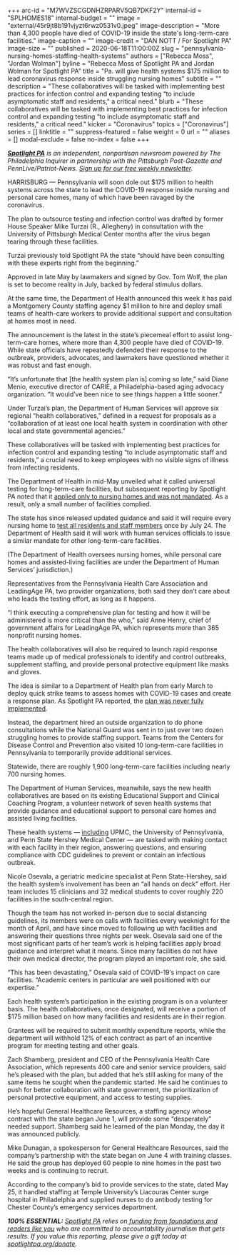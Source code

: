 +++
arc-id = "M7WVZSCGDNHZRPARV5QB7DKF2Y"
internal-id = "SPLHOMES18"
internal-budget = ""
image = "external/45r9jt8b191vjyzt6rwz0531v0.jpeg"
image-description = "More than 4,300 people have died of COVID-19 inside the state's long-term-care facilities."
image-caption = ""
image-credit = "DAN NOTT / For Spotlight PA"
image-size = ""
published = 2020-06-18T11:00:00Z
slug = "pennsylvania-nursing-homes-staffing-health-systems"
authors = ["Rebecca Moss", "Jordan Wolman"]
byline = "Rebecca Moss of Spotlight PA and Jordan Wolman for Spotlight PA"
title = "Pa. will give health systems $175 million to lead coronavirus response inside struggling nursing homes"
subtitle = ""
description = "These collaboratives will be tasked with implementing best practices for infection control and expanding testing “to include asymptomatic staff and residents,\" a critical need."
blurb = "These collaboratives will be tasked with implementing best practices for infection control and expanding testing “to include asymptomatic staff and residents,\" a critical need."
kicker = "Coronavirus"
topics = ["Coronavirus"]
series = []
linktitle = ""
suppress-featured = false
weight = 0
url = ""
aliases = []
modal-exclude = false
no-index = false
+++

<a href="https://lesspage.com/"><i><b>Spotlight PA</b></i></a><i> is an independent, nonpartisan newsroom powered by The Philadelphia Inquirer in partnership with the Pittsburgh Post-Gazette and PennLive/Patriot-News. </i><a href="https://lesspage.com/newsletters"><i>Sign up for our free weekly newsletter</i></a><i>.</i>

HARRISBURG — Pennsylvania will soon dole out $175 million to health systems across the state to lead the COVID-19 response inside nursing and personal care homes, many of which have been ravaged by the coronavirus.

The plan to outsource testing and infection control was drafted by former House Speaker Mike Turzai (R., Allegheny) in consultation with the University of Pittsburgh Medical Center months after the virus began tearing through these facilities.

Turzai previously told Spotlight PA the state “should have been consulting with these experts right from the beginning.”

Approved in late May by lawmakers and signed by Gov. Tom Wolf, the plan is set to become reality in July, backed by federal stimulus dollars.

At the same time, the Department of Health announced this week it has paid a Montgomery County staffing agency $1 million to hire and deploy small teams of health-care workers to provide additional support and consultation at homes most in need.

<script src="https://lesspage.com/embed.js" async></script><div data-spl-embed-version="1" data-spl-src="https://lesspage.com/embeds/donate/"></div>

The announcement is the latest in the state’s piecemeal effort to assist long-term-care homes, where more than 4,300 people have died of COVID-19. While state officials have repeatedly defended their response to the outbreak, providers, advocates, and lawmakers have questioned whether it was robust and fast enough.

“It’s unfortunate that [the health system plan is] coming so late,” said Diane Menio, executive director of CARIE, a Philadelphia-based aging advocacy organization. “It would’ve been nice to see things happen a little sooner.”

Under Turzai’s plan, the Department of Human Services will approve six regional “health collaboratives,” defined in a request for proposals as a “collaboration of at least one local health system in coordination with other local and state governmental agencies.”

These collaboratives will be tasked with implementing best practices for infection control and expanding testing “to include asymptomatic staff and residents,” a crucial need to keep employees with no visible signs of illness from infecting residents.

The Department of Health in mid-May unveiled what it called universal testing for long-term-care facilities, but subsequent reporting by Spotlight PA noted that it <a href="https://lesspage.com/news/2020/05/pennsylvania-nursing-home-coronavirus-testing-plan/">applied only to nursing homes and was not mandated</a>. As a result, only a small number of facilities complied.

The state has since released updated guidance and said it will require every nursing home to <a href="https://lesspage.com/news/2020/06/pennsylvania-coronavirus-nursing-homes-universal-testing-wolf/">test all residents and staff members</a> once by July 24. The Department of Health said it will work with human services officials to issue a similar mandate for other long-term-care facilities.

(The Department of Health oversees nursing homes, while personal care homes and assisted-living facilities are under the Department of Human Services’ jurisdiction.)

Representatives from the Pennsylvania Health Care Association and LeadingAge PA, two provider organizations, both said they don’t care about who leads the testing effort, as long as it happens.

“I think executing a comprehensive plan for testing and how it will be administered is more critical than the who,” said Anne Henry, chief of government affairs for LeadingAge PA, which represents more than 365 nonprofit nursing homes.

The health collaboratives will also be required to launch rapid response teams made up of medical professionals to identify and control outbreaks, supplement staffing, and provide personal protective equipment like masks and gloves.

The idea is similar to a Department of Health plan from early March to deploy quick strike teams to assess homes with COVID-19 cases and create a response plan. As Spotlight PA reported, the <a href="https://lesspage.com/news/2020/05/pennsylvania-coronavirus-nursing-homes-plan-quick-strike-teams/">plan was never fully implemented</a>.

Instead, the department hired an outside organization to do phone consultations while the National Guard was sent in to just over two dozen struggling homes to provide staffing support. Teams from the Centers for Disease Control and Prevention also visited 10 long-term-care facilities in Pennsylvania to temporarily provide additional services.

Statewide, there are roughly 1,900 long-term-care facilities including nearly 700 nursing homes.

The Department of Human Services, meanwhile, says the new health collaboratives are based on its existing Educational Support and Clinical Coaching Program, a volunteer network of seven health systems that provide guidance and educational support to personal care homes and assisted living facilities.

These health systems — <a href="https://www.media.pa.gov/Pages/DHS_details.aspx?newsid=543" target=_blank>including</a> UPMC, the University of Pennsylvania, and Penn State Hershey Medical Center — are tasked with making contact with each facility in their region, answering questions, and ensuring compliance with CDC guidelines to prevent or contain an infectious outbreak.

Nicole Osevala, a geriatric medicine specialist at Penn State-Hershey, said the health system’s involvement has been an “all hands on deck” effort. Her team includes 15 clinicians and 32 medical students to cover roughly 220 facilities in the south-central region.

Though the team has not worked in-person due to social distancing guidelines, its members were on calls with facilities every weeknight for the month of April, and have since moved to following up with facilities and answering their questions three nights per week. Osevala said one of the most significant parts of her team’s work is helping facilities apply broad guidance and interpret what it means. Since many facilities do not have their own medical director, the program played an important role, she said.

“This has been devastating,” Osevala said of COVID-19′s impact on care facilities. “Academic centers in particular are well positioned with our expertise.”

<script src="https://lesspage.com/embed.js" async></script><div data-spl-embed-version="1" data-spl-src="https://lesspage.com/embeds/newsletter/"></div>

Each health system’s participation in the existing program is on a volunteer basis. The health collaboratives, once designated, will receive a portion of $175 million based on how many facilities and residents are in their region.

Grantees will be required to submit monthly expenditure reports, while the department will withhold 12% of each contract as part of an incentive program for meeting testing and other goals.

Zach Shamberg, president and CEO of the Pennsylvania Health Care Association, which represents 400 care and senior service providers, said he’s pleased with the plan, but added that he’s still asking for many of the same items he sought when the pandemic started. He said he continues to push for better collaboration with state government, the prioritization of personal protective equipment, and access to testing supplies.

He’s hopeful General Healthcare Resources, a staffing agency whose contract with the state began June 1, will provide some “desperately” needed support. Shamberg said he learned of the plan Monday, the day it was announced publicly.

Mike Dunagan, a spokesperson for General Healthcare Resources, said the company’s partnership with the state began on June 4 with training classes. He said the group has deployed 60 people to nine homes in the past two weeks and is continuing to recruit.

According to the company’s bid to provide services to the state, dated May 25, it handled staffing at Temple University’s Liacouras Center surge hospital in Philadelphia and supplied nurses to do antibody testing for Chester County’s emergency services department.

<i><b>100% ESSENTIAL:</b></i> <a href="https://lesspage.com/"><i>Spotlight PA</i></a><i> relies on</i><a href="https://lesspage.com/support"><i> funding from foundations and readers like you</i></a><i> who are committed to accountability journalism that gets results. If you value this reporting, please give a gift today at </i><a href="http://spotlightpa.org/donate"><i>spotlightpa.org/donate</i></a><i>.</i>
